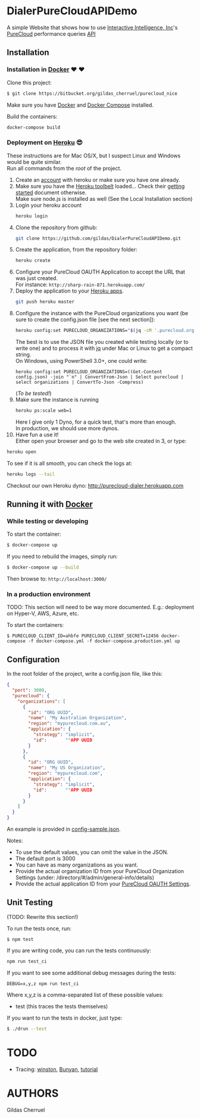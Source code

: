 DialerPureCloudAPIDemo
======================

A simple Website that shows how to use [Interactive Intelligence, Inc](https://www.inin.com)'s [PureCloud](https://mypurecloud.com) performance queries [API](https://developer.mypurecloud.com) 

Installation
------------

### Installation in [Docker](https://www.docker.com) :heart: :heart:

Clone this project:
```sh
$ git clone https://bitbucket.org/gildas_cherruel/purecloud_nice
```

Make sure you have [Docker](https://www.docker.com) and [Docker Compose](https://docs.docker.com/compose) installed.

Build  the containers:

```sh
docker-compose build
```

### Deployment on [Heroku](https://heroku.com) :sunglasses:

These instructions are for Mac OS/X, but I suspect Linux and Windows would be quite similar.  
Run all commands from the *root* of the project.

1. Create an [account](https://signup.heroku.com/signup/dc) with heroku or make sure you have one already.
2. Make sure you have the [Heroku toolbelt](https://devcenter.heroku.com/articles/getting-started-with-nodejs#set-up) loaded... 
   Check their [getting started](https://devcenter.heroku.com/articles/getting-started-with-nodejs) document otherwise.  
   Make sure node.js is installed as well (See the Local Installation section)
3. Login your heroku account
   ```sh
   heroku login
   ```
4. Clone the repository from github:  
   ```sh
   git clone https://github.com/gildas/DialerPureCloudAPIDemo.git
   ```
5. Create the application, from the repository folder:  
   ```sh
   heroku create
   ```
6. Configure your PureCloud OAUTH Application to accept the URL that was just created.  
   For instance: `http://sharp-rain-871.herokuapp.com/`
7. Deploy the application to your [Heroku apps](https://dashboard.heroku.com/apps).  
   ```sh
   git push heroku master
   ```
8. Configure the instance with the PureCloud organizations you want (be sure to create the config.json file [see the next section]):  
   ```sh
   heroku config:set PURECLOUD_ORGANIZATIONS="$(jq -cM '.purecloud.organizations' config.json)"
   ```
   The best is to use the JSON file you created while testing locally (or to write one) and to process it with [jq](https://stedolan.github.io/jq) under Mac or Linux to get a compact string.  
   On Windows, using PowerShell 3.0+, one could write:  
   ```posh
   heroku config:set PURECLOUD_ORGANIZATIONS=((Get-Content config.json) -join "`n" | ConvertFrom-Json | Select purecloud | select organizations | ConvertTo-Json -Compress)
   ```
   (_To be tested!_)
9. Make sure the instance is running  
   ```sh
   heroku ps:scale web=1
   ```
   Here I give only 1 Dyno, for a quick test, that's more than enough.  
   In production, we should use more dynos.
10. Have fun a use it!  
   Either open your browser and go to the web site created in 3, or type:  
   ```sh
   heroku open
   ```

To see if it is all smooth, you can check the logs at:
```sh
heroku logs --tail
```

Checkout our own Heroku dyno: http://purecloud-dialer.herokuapp.com

Running it with [Docker](https://www.docker.com)
------------------------------------------------

### While testing or developing

To start the container:
```sh
$ docker-compose up
```

If you need to rebuild the images, simply run:
```sh
$ docker-compose up --build
```

Then browse to: `http://localhost:3000/`

### In a production environment
TODO:  This section will need to be way more documented. E.g.: deployment on Hyper-V, AWS, Azure, etc.

To start the containers:
```
$ PURECLOUD_CLIENT_ID=ahbfe PURECLOUD_CLIENT_SECRET=12456 docker-compose -f docker-compose.yml -f docker-compose.production.yml up
```

Configuration
-------------

In the root folder of the project, write a config.json file, like this:

```json
{
  "port": 3000,
  "purecloud": {
    "organizations": [
      {
        "id": "ORG UUID",
        "name": "My Australian Organization",
        "region": "mypurecloud.com.au",
        "application": {
          "strategy": "implicit",
          "id":       ""APP UUID
        }
      },
      {
        "id": "ORG UUID",
        "name": "My US Organization",
        "region": "mypurecloud.com",
        "application": {
          "strategy": "implicit",
          "id":       ""APP UUID
        }
      }
    ]
  }
}
```

An example is provided in [config-sample.json](../blob/master/config-sample.json).

Notes:
- To use the default values, you can omit the value in the JSON.
- The default port is 3000
- You can have as many organizations as you want.
- Provide the actual organization ID from your PureCloud Organization Settings (under: /directory/#/admin/general-info/details)
- Provide the actual application ID from your [PureCloud OAUTH Settings](http://developer.mypurecloud.com/api/rest/authorization/).

Unit Testing
------------

(TODO: Rewrite this section!)

To run the tests once, run:
```
$ npm test
```

If you are writing code, you can run the tests continuously:
```sh
npm run test_ci
```

If you want to see some additional debug messages during the tests:
```
DEBUG=x,y,z npm run test_ci
```

Where x,y,z is a comma-separated list of these possible values:
- test  (this traces the tests themselves)

If you want to run the tests in docker, just type:
```sh
$ ./drun --test
```

TODO
====

- Tracing: [winston](https://github.com/winstonjs/winston), [Bunyan](https://github.com/trentm/node-bunyan), [tutorial](https://blog.risingstack.com/node-js-logging-tutorial/)

AUTHORS
=======
Gildas Cherruel

